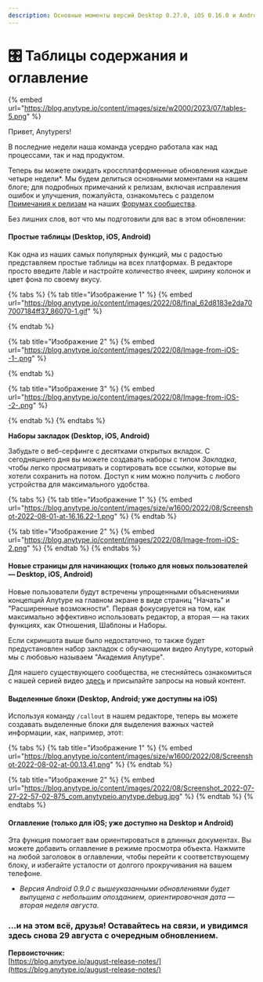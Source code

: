 ```yaml
---
description: Основные моменты версий Desktop 0.27.0, iOS 0.16.0 и Android 0.9.0
---
```


# 🎛️ Таблицы содержания и оглавление

{% embed url="https://blog.anytype.io/content/images/size/w2000/2023/07/tables-5.png" %}

Привет, Anytypers!

В последние недели наша команда усердно работала как над процессами, так и над продуктом.

Теперь вы можете ожидать кроссплатформенные обновления каждые четыре недели\*. Мы будем делиться основными моментами на нашем блоге; для подробных примечаний к релизам, включая исправления ошибок и улучшения, пожалуйста, ознакомьтесь с разделом [Примечания к релизам](https://community.anytype.io/c/news-announcements/release-notes/9?ref=blog.anytype.io) на наших [Форумах сообщества](https://community.anytype.io/?ref=blog.anytype.io).

Без лишних слов, вот что мы подготовили для вас в этом обновлении:

#### **Простые таблицы (Desktop, iOS, Android)**

Как одна из наших самых популярных функций, мы с радостью представляем простые таблицы на всех платформах. В редакторе просто введите /table и настройте количество ячеек, ширину колонок и цвет фона по своему вкусу.

{% tabs %}
{% tab title="Изображение 1" %}
{% embed url="https://blog.anytype.io/content/images/2022/08/final_62d8183e2da707007184ff37_86070-1.gif" %}


{% endtab %}

{% tab title="Изображение 2" %}
{% embed url="https://blog.anytype.io/content/images/2022/08/Image-from-iOS--1-.png" %}


{% endtab %}

{% tab title="Изображение 3" %}
{% embed url="https://blog.anytype.io/content/images/2022/08/Image-from-iOS--2-.png" %}


{% endtab %}
{% endtabs %}

**Наборы закладок (Desktop, iOS, Android)**

Забудьте о веб-серфинге с десятками открытых вкладок. С сегодняшнего дня вы можете создавать наборы с типом _Закладка_, чтобы легко просматривать и сортировать все ссылки, которые вы хотели сохранить на потом. Доступ к ним можно получить с любого устройства для максимального удобства.

{% tabs %}
{% tab title="Изображение 1" %}
{% embed url="https://blog.anytype.io/content/images/size/w1600/2022/08/Screenshot-2022-08-01-at-16.16.22-1.png" %}
{% endtab %}

{% tab title="Изображение 2" %}
{% embed url="https://blog.anytype.io/content/images/2022/08/Image-from-iOS-2.png" %}
{% endtab %}
{% endtabs %}

#### **Новые страницы для начинающих (только для новых пользователей — Desktop, iOS, Android)**

Новые пользователи будут встречены упрощенными объяснениями концепций Anytype на главном экране в виде страниц "Начать" и "Расширенные возможности". Первая фокусируется на том, как максимально эффективно использовать редактор, а вторая — на таких функциях, как Отношения, Шаблоны и Наборы.

Если скриншота выше было недостаточно, то также будет предустановлен набор закладок с обучающими видео Anytype, который мы с любовью называем "Академия Anytype".

Для нашего существующего сообщества, не стесняйтесь ознакомиться с нашей серией видео [здесь](https://vimeo.com/teamanytype?ref=blog.anytype.io) и присылайте запросы на новый контент.

#### **Выделенные блоки (Desktop, Android; уже доступны на iOS)**

Используя команду  `/callout` в нашем редакторе, теперь вы можете создавать выделенные блоки для выделения важных частей информации, как, например, этот:

{% tabs %}
{% tab title="Изображение 1" %}
{% embed url="https://blog.anytype.io/content/images/size/w1600/2022/08/Screenshot-2022-08-02-at-00.13.41.png" %}
{% endtab %}

{% tab title="Изображение 2" %}
{% embed url="https://blog.anytype.io/content/images/2022/08/Screenshot_2022-07-27-22-57-02-875_com.anytypeio.anytype.debug.jpg" %}
{% endtab %}
{% endtabs %}

#### **Оглавление (только для iOS; уже доступно на Desktop и Android)**

Эта функция помогает вам ориентироваться в длинных документах. Вы можете добавить оглавление в режиме просмотра объекта. Нажмите на любой заголовок в оглавлении, чтобы перейти к соответствующему блоку, и избегайте усталости от долгого прокручивания на вашем телефоне.

* _Версия Android 0.9.0 с вышеуказанными обновлениями будет выпущена с небольшим опозданием, ориентировочная дата — вторая неделя августа._

### **...и на этом всё, друзья! Оставайтесь на связи, и увидимся здесь снова 29 августа с очередным обновлением.**

**Первоисточник:**\
[https://blog.anytype.io/august-release-notes/](https://blog.anytype.io/august-release-notes/)
